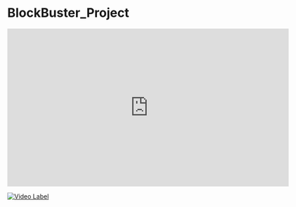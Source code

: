 # BlockBuster_Project


<iframe width="640" height="360" src="https://youtu.be/k6LlFefiLa8" frameborder="0" gesture="media" allowfullscreen=""></iframe>

[![Video Label](http://img.youtube.com/vi/k6LlFefiLa8/0.jpg)](https://youtu.be/k6LlFefiLa8=0s)

